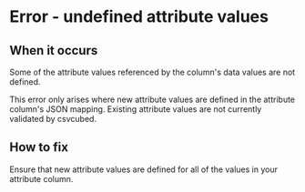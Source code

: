 # Error - undefined attribute values

## When it occurs

Some of the attribute values referenced by the column's data values are not defined.

This error only arises where new attribute values are defined in the attribute column's JSON mapping. Existing attribute values are not currently validated by csvcubed.

## How to fix

Ensure that new attribute values are defined for all of the values in your attribute column.

<!-- TODO: Link to somewhere which helps the user define attributes & attribute values. -->